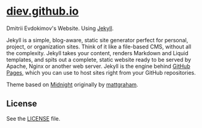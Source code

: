 # [diev.github.io](http://diev.github.io/)

Dmitrii Evdokimov's Website. 
Using [Jekyll](https://github.com/jekyll/jekyll).

Jekyll is a simple, blog-aware, static site generator perfect for personal, 
project, or organization sites. Think of it like a file-based CMS, without 
all the complexity. Jekyll takes your content, renders Markdown and Liquid 
templates, and spits out a complete, static website ready to be served by 
Apache, Nginx or another web server. Jekyll is the engine behind 
[GitHub Pages](https://pages.github.com), which you can use to host sites 
right from your GitHub repositories.

Theme based on [Midnight](https://github.com/pages-themes/midnight) 
originally by [mattgraham](https://twitter.com/michigangraham).

## License

See the [LICENSE](LICENSE) file.
